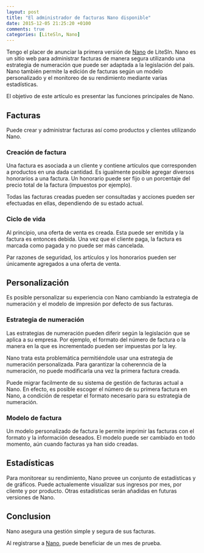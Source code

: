 ```yaml
---
layout: post
title: "El administrador de facturas Nano disponible"
date: 2015-12-05 21:25:20 +0100
comments: true
categories: [LiteSln, Nano]
---
```

Tengo el placer de anunciar la primera versión de [Nano](https://nano.litesln.com) de LiteSln. Nano es un sitio web  para administrar facturas de manera segura utilizando una estrategia de numeración que puede ser adaptada a la legislación del país. Nano también permite la edición de facturas según un modelo personalizado y el monitoreo de su rendimiento mediante varias estadísticas.

El objetivo de este artículo es presentar las funciones principales de Nano.

<!-- more -->

## Facturas

Puede crear y administrar facturas así como productos y clientes utilizando Nano.

### Creación de factura

Una factura es asociada a un cliente y contiene artículos que corresponden a productos en una dada cantidad. Es igualmente posible agregar diversos honorarios a una factura. Un honorario puede ser fijo o un porcentaje del precio total de la factura (impuestos por ejemplo).

Todas las facturas creadas pueden ser consultadas y acciones pueden ser efectuadas en ellas, dependiendo de su estado  actual.

### Ciclo de vida

Al principio, una oferta de venta es creada. Esta puede ser emitida y la factura es entonces debida. Una vez que el cliente paga, la factura es marcada como pagada y no puede ser más cancelada.

Par razones de seguridad, los artículos y los honorarios pueden ser únicamente agregados a una oferta de venta.

## Personalización

Es posible personalizar su experiencia con Nano cambiando la estrategia de numeración y el modelo de impresión por defecto de sus facturas.

### Estrategia de numeración

Las estrategias de numeración pueden diferir según la legislación que se aplica a su empresa. Por ejemplo, el formato del número de factura o la manera en la que es incrementado pueden ser impuestas por la ley.

Nano trata esta problemática permitiéndole usar una estrategia de numeración personalizada. Para garantizar la coherenncia de la numeración, no puede modificarla una vez la primera factura creada.

Puede migrar facilmente de su sistema de gestión de facturas actual a Nano. En efecto, es posible escoger el número de su primera factura en Nano, a condición de respetar el formato necesario para su estrategia de numeración.

### Modelo de factura

Un modelo personalizado de factura le permite imprimir las facturas con el formato y la información deseados. El modelo puede ser cambiado en todo momento, aún cuando facturas ya han sido creadas.

## Estadísticas

Para monitorear su rendimiento, Nano provee un conjunto de estadísticas y de gráficos. Puede actualemente visualizar sus ingresos por mes, por cliente y por producto. Otras estadísticas serán añadidas en futuras versiones de Nano.

## Conclusion

Nano asegura una gestión simple y segura de sus facturas.

Al registrarse a [Nano](https://nano.litesln.com), puede beneficiar de un mes de prueba.